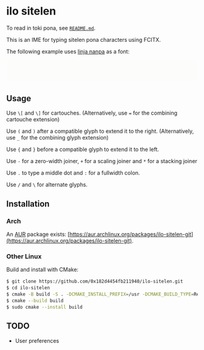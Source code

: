 # ilo sitelen

To read in toki pona, see [`README.md`](https://github.com/0x182d4454fb211940/ilo-sitelen/blob/master/README.md).

This is an IME for typing sitelen pona characters using FCITX.

The following example uses [linja nanpa](https://github.com/ETBCOR/nasin-nanpa) as a font:

![Example input](https://raw.githubusercontent.com/0x182d4454fb211940/ilo-sitelen/master/example.gif)

## Usage

Use `\[` and `\]` for cartouches. (Alternatively, use `=` for the combining cartouche extension)

Use `(` and `)` after a compatible glyph to extend it to the right. (Alternatively, use `_` for the combining glyph extension)

Use `{` and `}` before a compatible glyph to extend it to the left.

Use `-` for a zero-width joiner, `+` for a scaling joiner and `*` for a stacking joiner

Use `.` to type a middle dot and `:` for a fullwidth colon.

Use `/` and `\` for alternate glyphs.

## Installation

### Arch

An [AUR](https://wiki.archlinux.org/title/Arch_User_Repository) package exists: [https://aur.archlinux.org/packages/ilo-sitelen-git](https://aur.archlinux.org/packages/ilo-sitelen-git).

### Other Linux

Build and install with CMake:

```bash
$ git clone https://github.com/0x182d4454fb211940/ilo-sitelen.git
$ cd ilo-sitelen
$ cmake -B build -S . -DCMAKE_INSTALL_PREFIX=/usr -DCMAKE_BUILD_TYPE=Release
$ cmake --build build
$ sudo cmake --install build
```


## TODO

- User preferences
